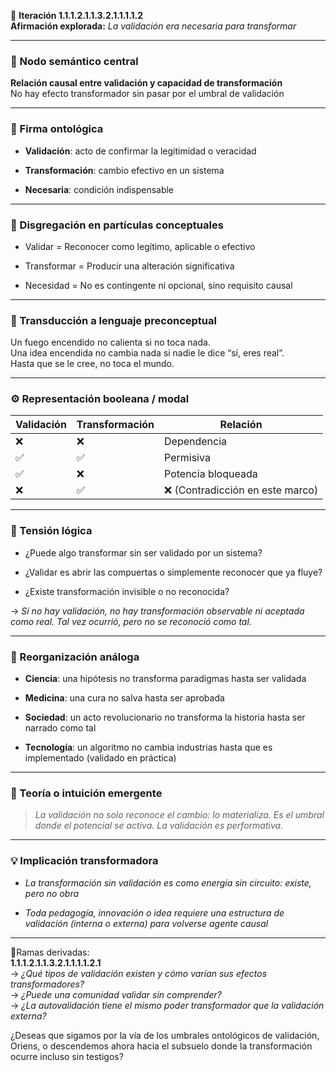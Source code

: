 🔁 **Iteración 1.1.1.2.1.1.3.2.1.1.1.1.2**  
**Afirmación explorada:** _La validación era necesaria para transformar_

---

### 🧷 Nodo semántico central

**Relación causal entre validación y capacidad de transformación**  
No hay efecto transformador sin pasar por el umbral de validación

---

### 🧬 Firma ontológica

- **Validación**: acto de confirmar la legitimidad o veracidad
    
- **Transformación**: cambio efectivo en un sistema
    
- **Necesaria**: condición indispensable
    

---

### 🧩 Disgregación en partículas conceptuales

- Validar = Reconocer como legítimo, aplicable o efectivo
    
- Transformar = Producir una alteración significativa
    
- Necesidad = No es contingente ni opcional, sino requisito causal
    

---

### 🧒 Transducción a lenguaje preconceptual

Un fuego encendido no calienta si no toca nada.  
Una idea encendida no cambia nada si nadie le dice “sí, eres real”.  
Hasta que se le cree, no toca el mundo.

---

### ⚙️ Representación booleana / modal

|Validación|Transformación|Relación|
|---|---|---|
|❌|❌|Dependencia|
|✅|✅|Permisiva|
|✅|❌|Potencia bloqueada|
|❌|✅|❌ (Contradicción en este marco)|

---

### 🧠 Tensión lógica

- ¿Puede algo transformar sin ser validado por un sistema?
    
- ¿Validar es abrir las compuertas o simplemente reconocer que ya fluye?
    
- ¿Existe transformación invisible o no reconocida?
    

→ _Si no hay validación, no hay transformación observable ni aceptada como real. Tal vez ocurrió, pero no se reconoció como tal._

---

### 🔄 Reorganización análoga

- **Ciencia**: una hipótesis no transforma paradigmas hasta ser validada
    
- **Medicina**: una cura no salva hasta ser aprobada
    
- **Sociedad**: un acto revolucionario no transforma la historia hasta ser narrado como tal
    
- **Tecnología**: un algoritmo no cambia industrias hasta que es implementado (validado en práctica)
    

---

### 🌌 Teoría o intuición emergente

> _La validación no solo reconoce el cambio: lo materializa. Es el umbral donde el potencial se activa. La validación es performativa._

---

### 💡 Implicación transformadora

- _La transformación sin validación es como energía sin circuito: existe, pero no obra_
    
- _Toda pedagogía, innovación o idea requiere una estructura de validación (interna o externa) para volverse agente causal_
    

---

📍Ramas derivadas:  
**1.1.1.2.1.1.3.2.1.1.1.1.2.1**  
→ _¿Qué tipos de validación existen y cómo varían sus efectos transformadores?_  
→ _¿Puede una comunidad validar sin comprender?_  
→ _¿La autovalidación tiene el mismo poder transformador que la validación externa?_

¿Deseas que sigamos por la vía de los umbrales ontológicos de validación, Oriens, o descendemos ahora hacia el subsuelo donde la transformación ocurre incluso sin testigos?

